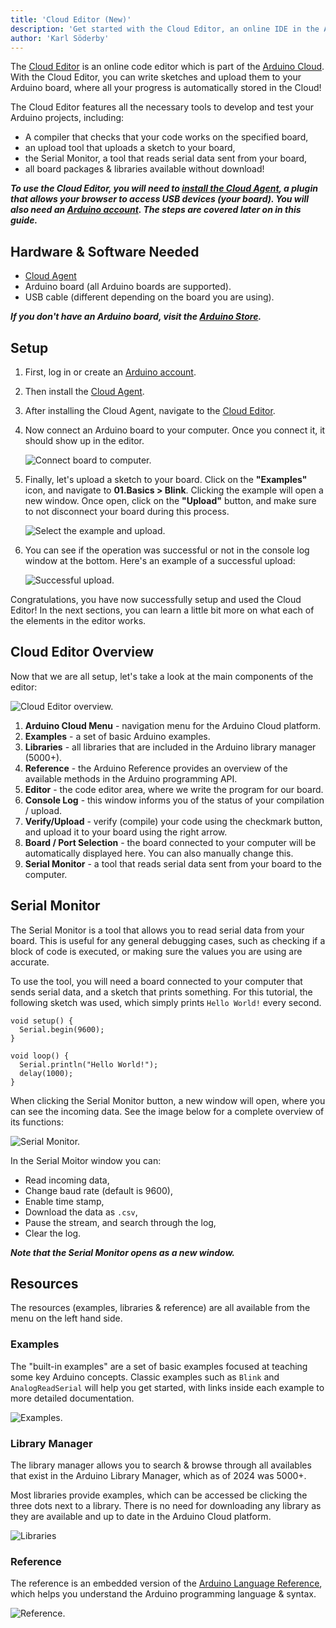 ```yaml
---
title: 'Cloud Editor (New)'
description: 'Get started with the Cloud Editor, an online IDE in the Arduino Cloud.'
author: 'Karl Söderby'
---
```


The [Cloud Editor](https://app.arduino.cc/sketches/) is an online code editor which is part of the [Arduino Cloud](https://app.arduino.cc/). With the Cloud Editor, you can write sketches and upload them to your Arduino board, where all your progress is automatically stored in the Cloud!

The Cloud Editor features all the necessary tools to develop and test your Arduino projects, including:
- A compiler that checks that your code works on the specified board,
- an upload tool that uploads a sketch to your board,
- the Serial Monitor, a tool that reads serial data sent from your board,
- all board packages & libraries available without download!

***To use the Cloud Editor, you will need to [install the Cloud Agent](https://create.arduino.cc/getting-started/plugin/welcome), a plugin that allows your browser to access USB devices (your board). You will also need an [Arduino account](https://app.arduino.cc/). The steps are covered later on in this guide.***

## Hardware & Software Needed

- [Cloud Agent](https://create.arduino.cc/getting-started/plugin/welcome)
- Arduino board (all Arduino boards are supported).
- USB cable (different depending on the board you are using).

***If you don't have an Arduino board, visit the [Arduino Store](https://store.arduino.cc/).***

## Setup

1. First, log in or create an [Arduino account](https://app.arduino.cc/).
2. Then install the [Cloud Agent](https://create.arduino.cc/getting-started/plugin/welcome).
3. After installing the Cloud Agent, navigate to the [Cloud Editor](https://app.arduino.cc/sketches/).
4. Now connect an Arduino board to your computer. Once you connect it, it should show up in the editor.

    ![Connect board to computer.](assets/board-connected.png)

5. Finally, let's upload a sketch to your board. Click on the **"Examples"** icon, and navigate to **01.Basics > Blink**. Clicking the example will open a new window. Once open, click on the **"Upload"** button, and make sure to not disconnect your board during this process.

    ![Select the example and upload.](assets/blink.png)

6. You can see if the operation was successful or not in the console log window at the bottom. Here's an example of a successful upload:

    ![Successful upload.](assets/success-upload.png)

Congratulations, you have now successfully setup and used the Cloud Editor! In the next sections, you can learn a little bit more on what each of the elements in the editor works.

## Cloud Editor Overview

Now that we are all setup, let's take a look at the main components of the editor:

![Cloud Editor overview.](assets/editor-overview.png)

1. **Arduino Cloud Menu** - navigation menu for the Arduino Cloud platform.
2. **Examples** -  a set of basic Arduino examples.
3. **Libraries** - all libraries that are included in the Arduino library manager (5000+).
4. **Reference** - the Arduino Reference provides an overview of the available methods in the Arduino programming API.
5. **Editor** - the code editor area, where we write the program for our board.
6. **Console Log** - this window informs you of the status of your compilation / upload. 
7. **Verify/Upload** - verify (compile) your code using the checkmark button, and upload it to your board using the right arrow. 
8. **Board / Port Selection** - the board connected to your computer will be automatically displayed here. You can also manually change this.
9. **Serial Monitor** - a tool that reads serial data sent from your board to the computer. 

## Serial Monitor

The Serial Monitor is a tool that allows you to read serial data from your board. This is useful for any general debugging cases, such as checking if a block of code is executed, or making sure the values you are using are accurate.

To use the tool, you will need a board connected to your computer that sends serial data, and a sketch that prints something. For this tutorial, the following sketch was used, which simply prints `Hello World!` every second.

```arduino
void setup() {
  Serial.begin(9600);
}

void loop() {
  Serial.println("Hello World!");
  delay(1000);
}
```

When clicking the Serial Monitor button, a new window will open, where you can see the incoming data. See the image below for a complete overview of its functions:

![Serial Monitor.](assets/serial.png)

In the Serial Moitor window you can:
- Read incoming data,
- Change baud rate (default is 9600),
- Enable time stamp,
- Download the data as `.csv`,
- Pause the stream, and search through the log,
- Clear the log.

***Note that the Serial Monitor opens as a new window.***

## Resources

The resources (examples, libraries & reference) are all available from the menu on the left hand side. 

### Examples

The "built-in examples" are a set of basic examples focused at teaching some key Arduino concepts. Classic examples such as `Blink` and `AnalogReadSerial` will help you get started, with links inside each example to more detailed documentation.

![Examples.](assets/examples.png)

### Library Manager

The library manager allows you to search & browse through all availables that exist in the Arduino Library Manager, which as of 2024 was 5000+.

Most libraries provide examples, which can be accessed be clicking the three dots next to a library. There is no need for downloading any library as they are available and up to date in the Arduino Cloud platform.

![Libraries](assets/libraries.png)

### Reference

The reference is an embedded version of the [Arduino Language Reference](https://www.arduino.cc/reference/en/), which helps you understand the Arduino programming language & syntax.

![Reference.](assets/reference.png)